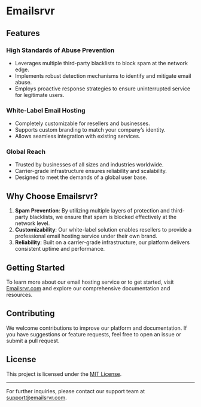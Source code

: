 # Emailsrvr

## Features

### High Standards of Abuse Prevention
- Leverages multiple third-party blacklists to block spam at the network edge.
- Implements robust detection mechanisms to identify and mitigate email abuse.
- Employs proactive response strategies to ensure uninterrupted service for legitimate users.

### White-Label Email Hosting
- Completely customizable for resellers and businesses.
- Supports custom branding to match your company’s identity.
- Allows seamless integration with existing services.

### Global Reach
- Trusted by businesses of all sizes and industries worldwide.
- Carrier-grade infrastructure ensures reliability and scalability.
- Designed to meet the demands of a global user base.

## Why Choose Emailsrvr?

1. **Spam Prevention**: By utilizing multiple layers of protection and third-party blacklists, we ensure that spam is blocked effectively at the network level.
2. **Customizability**: Our white-label solution enables resellers to provide a professional email hosting service under their own brand.
3. **Reliability**: Built on a carrier-grade infrastructure, our platform delivers consistent uptime and performance.

## Getting Started

To learn more about our email hosting service or to get started, visit [Emailsrvr.com](https://www.thexyz.com) and explore our comprehensive documentation and resources.

## Contributing

We welcome contributions to improve our platform and documentation. If you have suggestions or feature requests, feel free to open an issue or submit a pull request.

## License

This project is licensed under the [MIT License](LICENSE).

---

For further inquiries, please contact our support team at [support@emailsrvr.com](mailto:support@emailsrvr.org).

